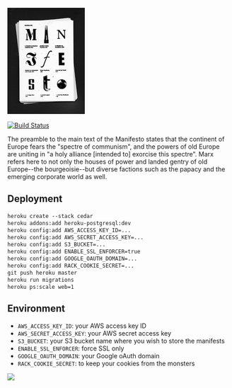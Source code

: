 ![Manifesto](https://github.com/dylanegan/manifesto/raw/master/public/images/manifesto.jpg)

[![Build Status](https://secure.travis-ci.org/dylanegan/manifesto.png?branch=master)](http://travis-ci.org/dylanegan/manifesto)

The preamble to the main text of the Manifesto states that the continent of Europe fears the "spectre of communism", and the powers of old Europe are uniting in "a holy alliance [intended to] exorcise this spectre". Marx refers here to not only the houses of power and landed gentry of old Europe--the bourgeoisie--but diverse factions such as the papacy and the emerging corporate world as well.

## Deployment

```
heroku create --stack cedar
heroku addons:add heroku-postgresql:dev
heroku config:add AWS_ACCESS_KEY_ID=...
heroku config:add AWS_SECRET_ACCESS_KEY=...
heroku config:add S3_BUCKET=...
heroku config:add ENABLE_SSL_ENFORCER=true
heroku config:add GOOGLE_OAUTH_DOMAIN=...
heroku config:add RACK_COOKIE_SECRET=...
git push heroku master
heroku run migrations
heroku ps:scale web=1
```

## Environment

* `AWS_ACCESS_KEY_ID`: your AWS access key ID
* `AWS_SECRET_ACCESS_KEY`: your AWS secret access key
* `S3_BUCKET`: your S3 bucket name where you wish to store the manifests
* `ENABLE_SSL_ENFORCER`: force SSL only
* `GOOGLE_OAUTH_DOMAIN`: your Google oAuth domain
* `RACK_COOKIE_SECRET`: to keep your cookies from the monsters

![](https://github.com/dylanegan/manifesto/raw/master/public/images/cookie-monster.jpg)
